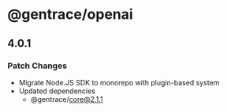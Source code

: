 # @gentrace/openai

## 4.0.1

### Patch Changes

- Migrate Node.JS SDK to monorepo with plugin-based system
- Updated dependencies
  - @gentrace/core@2.1.1
